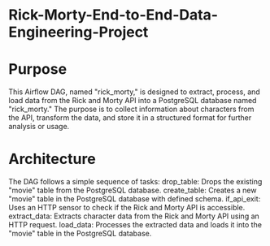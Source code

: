 # Rick-Morty-End-to-End-Data-Engineering-Project

# Purpose
This Airflow DAG, named "rick_morty," is designed to extract, process, and load data from the Rick and Morty API into a PostgreSQL database named "rick_morty." The purpose is to collect information about characters from the API, transform the data, and store it in a structured format for further analysis or usage.

# Architecture
The DAG follows a simple sequence of tasks:
drop_table: Drops the existing "movie" table from the PostgreSQL database.
create_table: Creates a new "movie" table in the PostgreSQL database with defined schema.
if_api_exit: Uses an HTTP sensor to check if the Rick and Morty API is accessible.
extract_data: Extracts character data from the Rick and Morty API using an HTTP request.
load_data: Processes the extracted data and loads it into the "movie" table in the PostgreSQL database.
